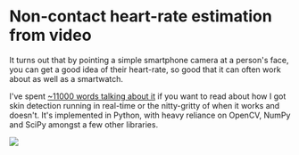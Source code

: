 # Non-contact heart-rate estimation from video

It turns out that by pointing a simple smartphone camera at a person's face, you can get a good idea of their heart-rate, so good that it can often work about as well as a smartwatch.

I've spent [~11000 words talking about it](report/diss.pdf) if you want to read about how I got skin detection running in real-time or the nitty-gritty of when it works and doesn't. It's implemented in Python, with heavy reliance on OpenCV, NumPy and SciPy amongst a few other libraries.

![](example.gif)
